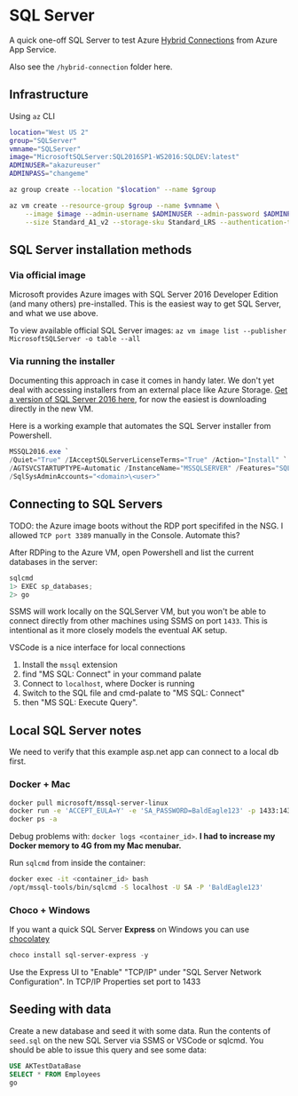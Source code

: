 # SQL Server

A quick one-off SQL Server to test Azure [Hybrid Connections](https://docs.microsoft.com/en-us/azure/biztalk-services/integration-hybrid-connection-overview) from Azure App Service.

Also see the `/hybrid-connection` folder here.

## Infrastructure

Using `az` CLI

```sh
location="West US 2"
group="SQLServer"
vmname="SQLServer"
image="MicrosoftSQLServer:SQL2016SP1-WS2016:SQLDEV:latest"
ADMINUSER="akazureuser"
ADMINPASS="changeme"

az group create --location "$location" --name $group

az vm create --resource-group $group --name $vmname \
    --image $image --admin-username $ADMINUSER --admin-password $ADMINPASS \
    --size Standard_A1_v2 --storage-sku Standard_LRS --authentication-type password
```

## SQL Server installation methods 

### Via official image

Microsoft provides Azure images with SQL Server 2016 Developer Edition (and many others) pre-installed.
This is the easiest way to get SQL Server, and what we use above.

To view available official SQL Server images: `az vm image list --publisher MicrosoftSQLServer -o table --all`

### Via running the installer

Documenting this approach in case it comes in handy later.
We don't yet deal with accessing installers from an external place like Azure Storage.
[Get a version of SQL Server 2016 here](https://www.microsoft.com/en-us/evalcenter/evaluate-sql-server-2016), for now the easiest is downloading directly in the new VM.

Here is a working example that automates the SQL Server installer from Powershell.

```ps1
MSSQL2016.exe `
/Quiet="True" /IAcceptSQLServerLicenseTerms="True" /Action="Install" `
/AGTSVCSTARTUPTYPE=Automatic /InstanceName="MSSQLSERVER" /Features="SQLENGINE" `
/SqlSysAdminAccounts="<domain>\<user>"
```

## Connecting to SQL Servers

TODO: the Azure image boots without the RDP port specififed in the NSG. I allowed `TCP port 3389` manually in the Console.  Automate this?

After RDPing to the Azure VM, open Powershell and list the current databases in the server:
```ps1
sqlcmd
1> EXEC sp_databases;
2> go
```

SSMS will work locally on the SQLServer VM, but you won't be able to connect directly from other machines using SSMS on port `1433`.  This is intentional as it more closely models the eventual AK setup.

VSCode is a nice interface for local connections

1. Install the `mssql` extension  
2. find "MS SQL: Connect" in your command palate
3. Connect to `localhost`, where Docker is running
4. Switch to the SQL file and cmd-palate to "MS SQL: Connect"
5. then "MS SQL: Execute Query".

## Local SQL Server notes

We need to verify that this example asp.net app can connect to a local db first.

### Docker + Mac

```sh
docker pull microsoft/mssql-server-linux
docker run -e 'ACCEPT_EULA=Y' -e 'SA_PASSWORD=BaldEagle123' -p 1433:1433 -d microsoft/mssql-server-linux
docker ps -a
```

Debug problems with: `docker logs <container_id>`.
**I had to increase my Docker memory to 4G from my Mac menubar.**

Run `sqlcmd` from inside the container:

```sh
docker exec -it <container_id> bash
/opt/mssql-tools/bin/sqlcmd -S localhost -U SA -P 'BaldEagle123'
```

### Choco + Windows

If you want a quick SQL Server **Express** on Windows you can use [chocolatey](https://chocolatey.org/)

```ps1
choco install sql-server-express -y
```
Use the Express UI to "Enable" "TCP/IP" under "SQL Server Network Configuration".
In TCP/IP Properties set port to 1433


## Seeding with data

Create a new database and seed it with some data.
Run the contents of `seed.sql` on the new SQL Server via SSMS or VSCode or sqlcmd.
You should be able to issue this query and see some data:

```sql
USE AKTestDataBase
SELECT * FROM Employees
go
```




